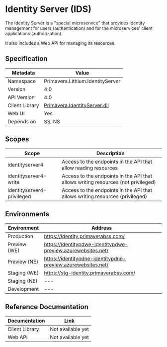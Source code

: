 # Identity Server (IDS)

The Identity Server is a "special microservice" that provides identity management for users (authentication) and for the microservices' client applications (authorization).

It also includes a Web API for managing its resources.

## Specification

| Metadata | Value |
| - | - |
| Namespace | Primavera.Lithium.IdentityServer |
| Version | 4.0 |
| API Version | 4.0 |
| Client Library | [Primavera.IdentityServer.dll](http://nuget.primaverabss.com:82/feeds/IdentityServer/Primavera.IdentityServer/) |
| Web UI | Yes |
| Depends on | SS, NS

## Scopes

| Scope | Description |
| - | - |
| identityserver4 | Access to the endpoints in the API that allow reading resources |
| identityserver4-write | Access to the endpoints in the API that allows writing resources (not privileged) |
| identityserver4-privileged | Access to the endpoints in the API that allows writing resources (privileged) |

## Environments

| Environment | Address |
| - | - |
| Production | <https://identity.primaverabss.com/> |
| Preview (WE) | <https://identitypdwe-identitypdwe-preview.azurewebsites.net/> |
| Preview (NE) | <https://identitypdne-identitypdne-preview.azurewebsites.net/> |
| Staging (WE) | <https://stg-identity.primaverabss.com/> |
| Staging (NE) | --- |
| Development | --- |

## Reference Documentation

| Documentation | Link |
| - | - |
| Client Library | Not available yet |
| Web API | Not available yet |

